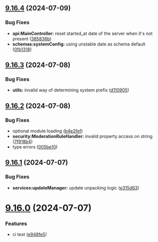 ## [9.16.4](https://github.com/onesoft-sudo/sudobot/compare/v9.16.3...v9.16.4) (2024-07-09)


### Bug Fixes

* **api:MainController:** reset started_at date of the server when it's not present ([385836b](https://github.com/onesoft-sudo/sudobot/commit/385836b5b8fa7b99a92eae3622e0ffd5c238ef92))
* **schemas:systemConfig:** using unstable date as schema default ([0fb1318](https://github.com/onesoft-sudo/sudobot/commit/0fb1318923b307197a87a6409fad395ad443e112))



## [9.16.3](https://github.com/onesoft-sudo/sudobot/compare/v9.16.2...v9.16.3) (2024-07-08)


### Bug Fixes

* **utils:** invalid way of determining system prefix ([d110905](https://github.com/onesoft-sudo/sudobot/commit/d11090505819067170dc4fb47d11e4e645eaccde))



## [9.16.2](https://github.com/onesoft-sudo/sudobot/compare/v9.16.1...v9.16.2) (2024-07-08)


### Bug Fixes

* optional module loading ([b4e2fef](https://github.com/onesoft-sudo/sudobot/commit/b4e2fef747e58eeaf2a7cd80cf0ad7695ac1d4e6))
* **security:ModerationRuleHandler:** invalid property access on string ([7f918b4](https://github.com/onesoft-sudo/sudobot/commit/7f918b4ba60167c05ebfd7567643242c37c7019d))
* type errors ([005be10](https://github.com/onesoft-sudo/sudobot/commit/005be1035f95d4051985e53e43dfc82e88603617))



## [9.16.1](https://github.com/onesoft-sudo/sudobot/compare/v9.16.0...v9.16.1) (2024-07-07)


### Bug Fixes

* **services:updateManager:** update unpacking logic ([e315d63](https://github.com/onesoft-sudo/sudobot/commit/e315d63c440ea1e27766ab21dc74443a5661b865))



# [9.16.0](https://github.com/onesoft-sudo/sudobot/compare/v9.15.0...v9.16.0) (2024-07-07)


### Features

* ci test ([e948fe5](https://github.com/onesoft-sudo/sudobot/commit/e948fe548c53d88b4ad76f1e8f4b2898676c149d))



